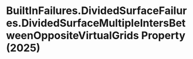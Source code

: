 # BuiltInFailures.DividedSurfaceFailures.DividedSurfaceMultipleIntersBetweenOppositeVirtualGrids Property (2025)

﻿
